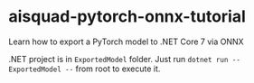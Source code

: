 # aisquad-pytorch-onnx-tutorial

Learn how to export a PyTorch model to .NET Core 7 via ONNX

.NET project is in `ExportedModel` folder. Just run `dotnet run -- ExportedModel --` from root to execute it.

